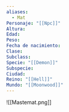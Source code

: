 ```yaml
---
aliases:
  - Mat
Personaje: "[[Npc]]"
Altura:
Edad:
Peso:
Fecha de nacimiento:
Clase:
Subclass:
Specie: "[[Demon]]"
Subspecie:
Ciudad:
Reino: "[[Hell]]"
Mundo: "[[Moonwood]]"
---
```

![[Mastemat.png]]
